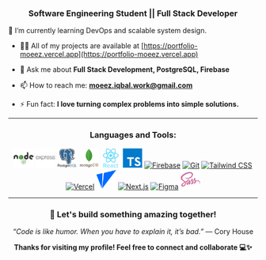 <h3 align="center">Software Engineering Student || Full Stack Developer</h3>


🌱 I’m currently learning DevOps and scalable system design.

- 👨‍💻 All of my projects are available at [https://portfolio-moeez.vercel.app](https://portfolio-moeez.vercel.app)

- 💬 Ask me about **Full Stack Development, PostgreSQL, Firebase**

- 📫 How to reach me: **moeez.iqbal.work@gmail.com**

- ⚡ Fun fact: **I love turning complex problems into simple solutions.**

---

<h3 align="center">Languages and Tools:</h3>

<p align="center">
  <a href="https://nodejs.org" target="_blank"><img src="https://raw.githubusercontent.com/devicons/devicon/master/icons/nodejs/nodejs-original-wordmark.svg" alt="Node.js" width="40" height="40"/></a>
  <a href="https://expressjs.com" target="_blank"><img src="https://raw.githubusercontent.com/devicons/devicon/master/icons/express/express-original-wordmark.svg" alt="Express.js" width="40" height="40"/></a>
  <a href="https://www.postgresql.org/" target="_blank"><img src="https://raw.githubusercontent.com/devicons/devicon/master/icons/postgresql/postgresql-original-wordmark.svg" alt="PostgreSQL" width="40" height="40"/></a>
  <a href="https://www.mongodb.com/" target="_blank"><img src="https://raw.githubusercontent.com/devicons/devicon/master/icons/mongodb/mongodb-original-wordmark.svg" alt="MongoDB" width="40" height="40"/></a>
  <a href="https://reactjs.org/" target="_blank"><img src="https://raw.githubusercontent.com/devicons/devicon/master/icons/react/react-original-wordmark.svg" alt="React" width="40" height="40"/></a>
  <a href="https://www.typescriptlang.org/" target="_blank"><img src="https://raw.githubusercontent.com/devicons/devicon/master/icons/typescript/typescript-original.svg" alt="TypeScript" width="40" height="40"/></a>
  <a href="https://firebase.google.com/" target="_blank"><img src="https://www.vectorlogo.zone/logos/firebase/firebase-icon.svg" alt="Firebase" width="40" height="40"/></a>
  <a href="https://git-scm.com/" target="_blank"><img src="https://www.vectorlogo.zone/logos/git-scm/git-scm-icon.svg" alt="Git" width="40" height="40"/></a>
  <a href="https://tailwindcss.com/" target="_blank"><img src="https://www.vectorlogo.zone/logos/tailwindcss/tailwindcss-icon.svg" alt="Tailwind CSS" width="40" height="40"/></a>
  <a href="https://vercel.com/" target="_blank"><img src="https://www.vectorlogo.zone/logos/vercel/vercel-icon.svg" alt="Vercel" width="40" height="40"/></a>
  <a href="https://vitejs.dev/" target="_blank"><img src="https://raw.githubusercontent.com/devicons/devicon/master/icons/vite/vite-original.svg" alt="Vite" width="40" height="40"/></a>
  <a href="https://nextjs.org/" target="_blank"><img src="https://cdn.worldvectorlogo.com/logos/nextjs-2.svg" alt="Next.js" width="40" height="40"/></a>
  <a href="https://www.figma.com/" target="_blank"><img src="https://www.vectorlogo.zone/logos/figma/figma-icon.svg" alt="Figma" width="40" height="40"/></a>
  <a href="https://sass-lang.com/" target="_blank"><img src="https://raw.githubusercontent.com/devicons/devicon/master/icons/sass/sass-original.svg" alt="SASS" width="40" height="40"/></a>
</p>


---

<h3 align="center">🚀 Let's build something amazing together!</h3>

<p align="center">
  <em>“Code is like humor. When you have to explain it, it’s bad.”</em> — Cory House
</p>

<p align="center">
  <b>Thanks for visiting my profile! Feel free to connect and collaborate 💻✨</b>
</p>

